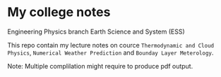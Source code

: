 # My college notes

Engineering Physics branch
Earth Science and System (ESS)

This repo contain my lecture notes on cource `Thermodynamic and Cloud Physics`, `Numerical Weather Prediction` and `Bounday Layer Meterology`.

Note: Multiple complilation might require to produce pdf output.
